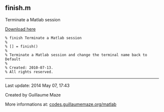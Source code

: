 ## finish.m ##
Terminate a Matlab session

[Download here](http://guillaumemaze.googlecode.com/svn/trunk/matlab/codes/inout/finish.m)

```
% finish Terminate a Matlab session
%
% [] = finish()
% 
% Terminate a Matlab session and change the terminal name back to Default
%
% Created: 2010-07-13.
% All rights reserved.
```

---

Last update: 2014 May 07, 17:43

Created by Guillaume Maze

More informations at: [codes.guillaumemaze.org/matlab](http://codes.guillaumemaze.org/matlab)
